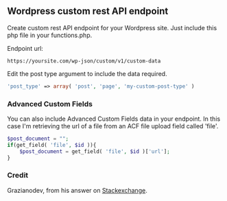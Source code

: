 ## Wordpress custom rest API endpoint

Create custom rest API endpoint for your Wordpress site. Just include this php file in your functions.php.

Endpoint url:

```
https://yoursite.com/wp-json/custom/v1/custom-data
```

Edit the post type argument to include the data required.

```php
'post_type' => array( 'post', 'page', 'my-custom-post-type' )
```

### Advanced Custom Fields

You can also include Advanced Custom Fields data in your endpoint. In this case I'm retrieving the url of a file from an ACF file upload field called 'file'.

```php
$post_document = "";
if(get_field( 'file', $id )){
    $post_document = get_field( 'file', $id )['url'];
}
```

### Credit

Grazianodev, from his answer on [Stackexchange](https://wordpress.stackexchange.com/questions/298447/fetch-all-posts-including-those-using-a-custom-post-type-with-wordpress-api).
